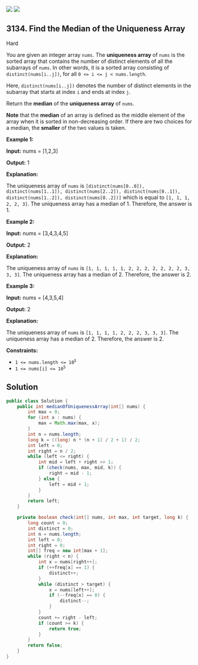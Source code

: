 [![](https://img.shields.io/github/stars/javadev/LeetCode-in-Java?label=Stars&style=flat-square)](https://github.com/javadev/LeetCode-in-Java)
[![](https://img.shields.io/github/forks/javadev/LeetCode-in-Java?label=Fork%20me%20on%20GitHub%20&style=flat-square)](https://github.com/javadev/LeetCode-in-Java/fork)

## 3134\. Find the Median of the Uniqueness Array

Hard

You are given an integer array `nums`. The **uniqueness array** of `nums` is the sorted array that contains the number of distinct elements of all the subarrays of `nums`. In other words, it is a sorted array consisting of `distinct(nums[i..j])`, for all `0 <= i <= j < nums.length`.

Here, `distinct(nums[i..j])` denotes the number of distinct elements in the subarray that starts at index `i` and ends at index `j`.

Return the **median** of the **uniqueness array** of `nums`.

**Note** that the **median** of an array is defined as the middle element of the array when it is sorted in non-decreasing order. If there are two choices for a median, the **smaller** of the two values is taken.

**Example 1:**

**Input:** nums = [1,2,3]

**Output:** 1

**Explanation:**

The uniqueness array of `nums` is `[distinct(nums[0..0]), distinct(nums[1..1]), distinct(nums[2..2]), distinct(nums[0..1]), distinct(nums[1..2]), distinct(nums[0..2])]` which is equal to `[1, 1, 1, 2, 2, 3]`. The uniqueness array has a median of 1. Therefore, the answer is 1.

**Example 2:**

**Input:** nums = [3,4,3,4,5]

**Output:** 2

**Explanation:**

The uniqueness array of `nums` is `[1, 1, 1, 1, 1, 2, 2, 2, 2, 2, 2, 2, 3, 3, 3]`. The uniqueness array has a median of 2. Therefore, the answer is 2.

**Example 3:**

**Input:** nums = [4,3,5,4]

**Output:** 2

**Explanation:**

The uniqueness array of `nums` is `[1, 1, 1, 1, 2, 2, 2, 3, 3, 3]`. The uniqueness array has a median of 2. Therefore, the answer is 2.

**Constraints:**

*   <code>1 <= nums.length <= 10<sup>5</sup></code>
*   <code>1 <= nums[i] <= 10<sup>5</sup></code>

## Solution

```java
public class Solution {
    public int medianOfUniquenessArray(int[] nums) {
        int max = 0;
        for (int x : nums) {
            max = Math.max(max, x);
        }
        int n = nums.length;
        long k = ((long) n * (n + 1) / 2 + 1) / 2;
        int left = 0;
        int right = n / 2;
        while (left <= right) {
            int mid = left + right >> 1;
            if (check(nums, max, mid, k)) {
                right = mid - 1;
            } else {
                left = mid + 1;
            }
        }
        return left;
    }

    private boolean check(int[] nums, int max, int target, long k) {
        long count = 0;
        int distinct = 0;
        int n = nums.length;
        int left = 0;
        int right = 0;
        int[] freq = new int[max + 1];
        while (right < n) {
            int x = nums[right++];
            if (++freq[x] == 1) {
                distinct++;
            }
            while (distinct > target) {
                x = nums[left++];
                if (--freq[x] == 0) {
                    distinct--;
                }
            }
            count += right - left;
            if (count >= k) {
                return true;
            }
        }
        return false;
    }
}
```